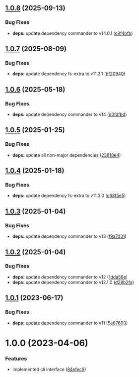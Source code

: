 ## [1.0.8](https://github.com/HiromiShikata/put-filepath-as-comment/compare/v1.0.7...v1.0.8) (2025-09-13)


### Bug Fixes

* **deps:** update dependency commander to v14.0.1 ([c9f4bfb](https://github.com/HiromiShikata/put-filepath-as-comment/commit/c9f4bfbddbe6f27f5129261ed1bfa52c9cdd416e))

## [1.0.7](https://github.com/HiromiShikata/put-filepath-as-comment/compare/v1.0.6...v1.0.7) (2025-08-09)


### Bug Fixes

* **deps:** update dependency fs-extra to v11.3.1 ([bf20640](https://github.com/HiromiShikata/put-filepath-as-comment/commit/bf20640f0754f922a6699c6e631f2393ffdb0163))

## [1.0.6](https://github.com/HiromiShikata/put-filepath-as-comment/compare/v1.0.5...v1.0.6) (2025-05-18)


### Bug Fixes

* **deps:** update dependency commander to v14 ([d0fdfbd](https://github.com/HiromiShikata/put-filepath-as-comment/commit/d0fdfbdc2dda8cd8b7b5e6d2d13affc0c178650b))

## [1.0.5](https://github.com/HiromiShikata/put-filepath-as-comment/compare/v1.0.4...v1.0.5) (2025-01-25)


### Bug Fixes

* **deps:** update all non-major dependencies ([23818e4](https://github.com/HiromiShikata/put-filepath-as-comment/commit/23818e412ae97afcd6ccbfa1333e9a633b4aacec))

## [1.0.4](https://github.com/HiromiShikata/put-filepath-as-comment/compare/v1.0.3...v1.0.4) (2025-01-18)


### Bug Fixes

* **deps:** update dependency fs-extra to v11.3.0 ([c68f5e5](https://github.com/HiromiShikata/put-filepath-as-comment/commit/c68f5e5fc9c5d5589d8dbbe8d8848cf3cd666a91))

## [1.0.3](https://github.com/HiromiShikata/put-filepath-as-comment/compare/v1.0.2...v1.0.3) (2025-01-04)


### Bug Fixes

* **deps:** update dependency commander to v13 ([f9a7d31](https://github.com/HiromiShikata/put-filepath-as-comment/commit/f9a7d313b35da55175c58cd20df9c0f0acc4bfc1))

## [1.0.2](https://github.com/HiromiShikata/put-filepath-as-comment/compare/v1.0.1...v1.0.2) (2025-01-04)


### Bug Fixes

* **deps:** update dependency commander to v12 ([1dda59e](https://github.com/HiromiShikata/put-filepath-as-comment/commit/1dda59ed1d7078852974a8ee3d8ce2044a910aaf))
* **deps:** update dependency commander to v12.1.0 ([d28b2fa](https://github.com/HiromiShikata/put-filepath-as-comment/commit/d28b2fa1d85d00df8005322d84dba5cb29e9d3ae))

## [1.0.1](https://github.com/HiromiShikata/put-filepath-as-comment/compare/v1.0.0...v1.0.1) (2023-06-17)


### Bug Fixes

* **deps:** update dependency commander to v11 ([5e87690](https://github.com/HiromiShikata/put-filepath-as-comment/commit/5e87690a0bc23666af1fa764e6734c8190038a66))

# 1.0.0 (2023-04-06)


### Features

* implemented cli interface ([84efec9](https://github.com/HiromiShikata/put-filepath-as-comment/commit/84efec95ab569ccd5152be4c10b207d2f6d4c8e3))
